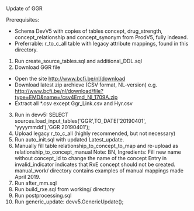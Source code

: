 Update of GGR

Prerequisites:
- Schema DevV5 with copies of tables concept, drug_strength, concept_relationship and concept_synonym from ProdV5, fully indexed.
- Preferrable: r_to_c_all table with legacy attribute mappings, found in this directory.

1. Run create_source_tables.sql and additional_DDL.sql
2. Download GGR file
- Open the site http://www.bcfi.be/nl/download
- Download latest zip archieve (CSV format, NL-version) e.g. http://www.bcfi.be/nl/download/file?type=EMD&name=/csv4Emd_Nl_1709A.zip
- Extract all *.csv except Ggr_Link.csv and Hyr.csv
3. Run in devv5: SELECT sources.load_input_tables('GGR',TO_DATE('20190401', 'yyyymmdd'),'GGR 20190401');
4. Upload legacy r_to_c_all (highly recommended, but not necessary)
5. Run auto_init.sql with updated Latest_update.
6. Manually fill table relationship_to_concept_to_map and re-upload as relationship_to_concept_manual
Note:
    BN, Ingredients: Fill new name without concept_id to change the name of the concept
    Entry in invalid_indicator indicates that RxE concept should not be created.
    manual_work/ directory contains examples of manual mappings made April 2019.
7. Run after_mm.sql
8. Run build_rxe.sql from working/ directory
9. Run postprocessing.sql
10. Run generic_update: devv5.GenericUpdate();